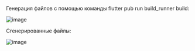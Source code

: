 Генерация файлов с помощью команды flutter pub run build_runner build:

![image](https://github.com/user-attachments/assets/873e9414-df79-4390-81f2-4a43c42bc03b)

Сгенерированные файлы:

![image](https://github.com/user-attachments/assets/4f20c6a9-eda8-42c1-962b-51f7c7c63942)

